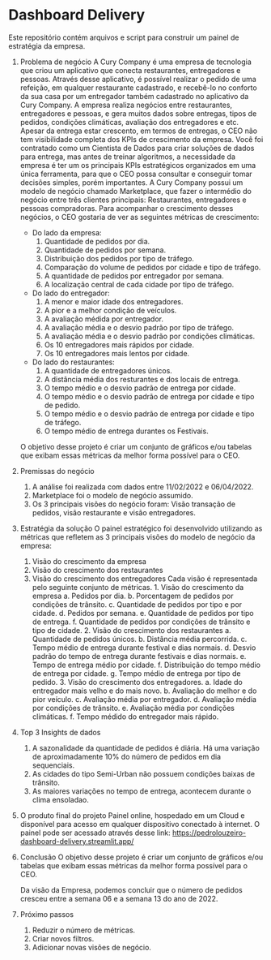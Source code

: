 # Dashboard Delivery
Este repositório contém arquivos e script para construir um painel de estratégia da empresa.
1. Problema de negócio
    A Cury Company é uma empresa de tecnologia que criou um aplicativo que conecta restaurantes, entregadores e pessoas. Através desse aplicativo, é possível realizar o pedido de uma refeição, em qualquer restaurante cadastrado, e recebê-lo no conforto da sua casa por um entregador também cadastrado no aplicativo da Cury Company. A empresa realiza negócios entre restaurantes, entregadores e pessoas, e gera muitos dados sobre entregas, tipos de pedidos, condições climáticas, avaliação dos entregadores e etc. Apesar da entrega estar crescento, em termos de entregas, o CEO não tem visibilidade completa dos KPIs de crescimento da empresa. Você foi contratado como um Cientista de Dados para criar soluções de dados para entrega, mas antes de treinar algoritmos, a necessidade da empresa é ter um os principais KPIs estratégicos organizados em uma única ferramenta, para que o CEO possa consultar e conseguir tomar decisões simples, porém importantes. A Cury Company possui um modelo de negócio chamado Marketplace, que fazer o intermédio do negócio entre três clientes principais: Restaurantes, entregadores e pessoas compradoras. Para acompanhar o crescimento desses negócios, o CEO gostaria de ver as seguintes métricas de crescimento:
    - Do lado da empresa:
        1. Quantidade de pedidos por dia.
        2. Quantidade de pedidos por semana.
        3. Distribuição dos pedidos por tipo de tráfego.
        4. Comparação do volume de pedidos por cidade e tipo de tráfego.
        4. A quantidade de pedidos por entregador por semana.
        5. A localização central de cada cidade por tipo de tráfego.
    - Do lado do entregador:
        1. A menor e maior idade dos entregadores.
        2. A pior e a melhor condição de veículos.
        3. A avaliação médida por entregador.
        4. A avaliação média e o desvio padrão por tipo de tráfego.
        5. A avaliação média e o desvio padrão por condições climáticas.
        6. Os 10 entregadores mais rápidos por cidade.
        7. Os 10 entregadores mais lentos por cidade.
    - Do lado do restaurantes:
        1. A quantidade de entregadores únicos.
        2. A distância média dos resturantes e dos locais de entrega.
        3. O tempo médio e o desvio padrão de entrega por cidade.
        4. O tempo médio e o desvio padrão de entrega por cidade e tipo de
        pedido.
        5. O tempo médio e o desvio padrão de entrega por cidade e tipo de
        tráfego.
        6. O tempo médio de entrega durantes os Festivais.

    O objetivo desse projeto é criar um conjunto de gráficos e/ou tabelas que
    exibam essas métricas da melhor forma possível para o CEO.

           
2. Premissas do negócio
    1. A análise foi realizada com dados entre 11/02/2022 e 06/04/2022.
    2. Marketplace foi o modelo de negócio assumido.
    3. Os 3 principais visões do negócio foram: Visão transação de pedidos, visão restaurante e visão entregadores.
  

3. Estratégia da solução
    O painel estratégico foi desenvolvido utilizando as métricas que refletem as 3 principais visões do modelo de negócio da empresa:
      1. Visão do crescimento da empresa
      2. Visão do crescimento dos restaurantes
      3. Visão do crescimento dos entregadores
      Cada visão é representada pelo seguinte conjunto de métricas.
        1. Visão do crescimento da empresa
          a. Pedidos por dia.
          b. Porcentagem de pedidos por condições de trânsito.
          c. Quantidade de pedidos por tipo e por cidade.
          d. Pedidos por semana.
          e. Quantidade de pedidos por tipo de entrega.
          f. Quantidade de pedidos por condições de trânsito e tipo de cidade.
        2. Visão do crescimento dos restaurantes
          a. Quantidade de pedidos únicos.
          b. Distância média percorrida.
          c. Tempo médio de entrega durante festival e dias normais.
          d. Desvio padrão do tempo de entrega durante festivais e dias normais.
          e. Tempo de entrega médio por cidade.
          f. Distribuição do tempo médio de entrega por cidade.
          g. Tempo médio de entrega por tipo de pedido.
        3. Visão do crescimento dos entregadores.
          a. Idade do entregador mais velho e do mais novo.
          b. Avaliação do melhor e do pior veículo.
          c. Avaliação média por entregador.
          d. Avaliação média por condições de trânsito.
          e. Avaliação média por condições climáticas.
          f. Tempo médido do entregador mais rápido.

4. Top 3 Insights de dados
    1. A sazonalidade da quantidade de pedidos é diária. Há uma variação de aproximadamente 10% do número de pedidos em dia sequenciais.
    2. As cidades do tipo Semi-Urban não possuem condições baixas de trânsito.
    3. As maiores variações no tempo de entrega, acontecem durante o clima ensoladao.

5. O produto final do projeto
    Painel online, hospedado em um Cloud e disponível para acesso em qualquer dispositivo conectado à internet.
    O painel pode ser acessado através desse link: https://pedrolouzeiro-dashboard-delivery.streamlit.app/

6. Conclusão
    O objetivo desse projeto é criar um conjunto de gráficos e/ou tabelas que exibam essas métricas da melhor forma possível para o CEO.
    
    Da visão da Empresa, podemos concluir que o número de pedidos cresceu entre a semana 06 e a semana 13 do ano de 2022.

7. Próximo passos
    1. Reduzir o número de métricas.
    2. Criar novos filtros.
    3. Adicionar novas visões de negócio.
